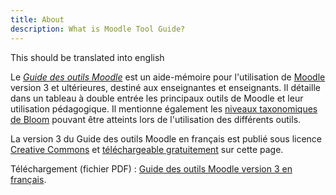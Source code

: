 ```yaml
---
title: About
description: What is Moodle Tool Guide?
---
```


This should be translated into english

Le [_Guide des outils Moodle_][download] est un aide-mémoire pour l'utilisation de [Moodle][moodle] version 3 et ultérieures, destiné aux enseignantes et enseignants. Il détaille dans un tableau à double entrée les principaux outils de Moodle et leur utilisation pédagogique. Il mentionne également les [niveaux taxonomiques de Bloom][bloom] pouvant être atteints lors de l'utilisation des différents outils.

La version 3 du Guide des outils Moodle en français est publié sous licence [Creative Commons][cc] et [téléchargeable gratuitement][download] sur cette page.

Téléchargement (fichier PDF) : [Guide des outils Moodle version 3 en français][download].

 [download]: guide-des-outils-moodle-v3/MoodleToolGuide-3x-fr.pdf
 [moodle]: https://moodle.org/
 [bloom]: https://fr.wikipedia.org/wiki/Taxonomie_de_Bloom
 [cc]: https://creativecommons.org/
